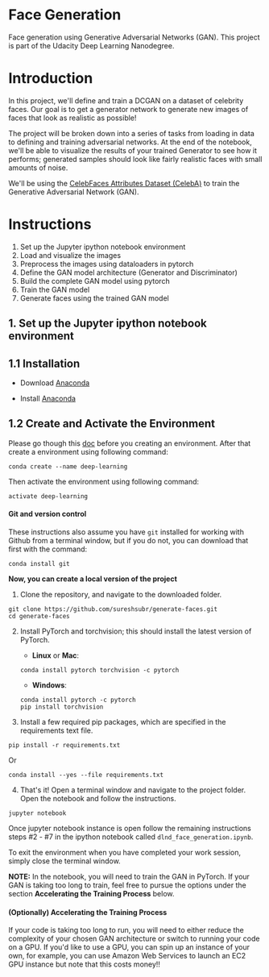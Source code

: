 # Face Generation
Face generation using Generative Adversarial Networks (GAN).  This project is part of the Udacity Deep Learning Nanodegree.

# Introduction

In this project, we'll define and train a DCGAN on a dataset of celebrity faces. Our goal is to get a generator network to generate new images of faces that look as realistic as possible!

The project will be broken down into a series of tasks from loading in data to defining and training adversarial networks. At the end of the notebook, we'll be able to visualize the results of your trained Generator to see how it performs; generated samples should look like fairly realistic faces with small amounts of noise.

We'll be using the [CelebFaces Attributes Dataset (CelebA)](http://mmlab.ie.cuhk.edu.hk/projects/CelebA.html) to train the Generative Adversarial Network (GAN).

# Instructions

1. Set up the Jupyter ipython notebook environment
2. Load and visualize the images
3. Preprocess the images using dataloaders in pytorch
4. Define the GAN model architecture (Generator and Discriminator)
5. Build the complete GAN model using pytorch
6. Train the GAN model
7. Generate faces using the trained GAN model

## 1. Set up the Jupyter ipython notebook environment
## 1.1 Installation

* Download [Anaconda](https://www.anaconda.com/distribution/#download-section)

* Install [Anaconda](https://docs.anaconda.com/anaconda/install/) 

## 1.2 Create and Activate the Environment

Please go though this [doc](https://conda.io/projects/conda/en/latest/user-guide/tasks/manage-environments.html) before you creating an environment.
After that create a environment using following command:

```
conda create --name deep-learning
```

Then activate the environment using following command:

```
activate deep-learning
```

#### Git and version control
These instructions also assume you have `git` installed for working with Github from a terminal window, but if you do not, you can download that first with the command:
```
conda install git
```

**Now, you can create a local version of the project**

1. Clone the repository, and navigate to the downloaded folder. 
```
git clone https://github.com/sureshsubr/generate-faces.git
cd generate-faces
```

2. Install PyTorch and torchvision; this should install the latest version of PyTorch.
	
	- __Linux__ or __Mac__: 
	```
	conda install pytorch torchvision -c pytorch 
	```
	- __Windows__: 
	```
	conda install pytorch -c pytorch
	pip install torchvision
	```

3. Install a few required pip packages, which are specified in the requirements text file.
```
pip install -r requirements.txt
```
Or
```
conda install --yes --file requirements.txt
```

4. That's it! Open a terminal window and navigate to the project folder. Open the notebook and follow the instructions.
```
jupyter notebook
```

Once jupyter notebook instance is open follow the remaining instructions steps #2 - #7 in the ipython notebook called `dlnd_face_generation.ipynb`.

To exit the environment when you have completed your work session, simply close the terminal window.

__NOTE:__ In the notebook, you will need to train the GAN in PyTorch.  If your GAN is taking too long to train, feel free to pursue the options under the section __Accelerating the Training Process__ below.



#### (Optionally) Accelerating the Training Process 

If your code is taking too long to run, you will need to either reduce the complexity of your chosen GAN architecture or switch to running your code on a GPU.  If you'd like to use a GPU, you can spin up an instance of your own, for example, you can use Amazon Web Services to launch an EC2 GPU instance but note that this costs money!!

